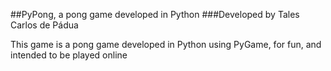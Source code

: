 ##PyPong, a pong game developed in Python
###Developed by Tales Carlos de Pádua

This game is a pong game developed in Python using PyGame, for fun, and intended to be played online